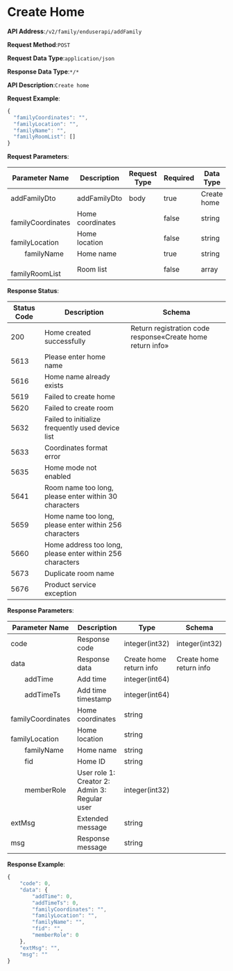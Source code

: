 # Create Home


**API Address**:`/v2/family/enduserapi/addFamily`


**Request Method**:`POST`


**Request Data Type**:`application/json`


**Response Data Type**:`*/*`


**API Description**:`Create home`



**Request Example**:


```javascript
{
  "familyCoordinates": "",
  "familyLocation": "",
  "familyName": "",
  "familyRoomList": []
}
```


**Request Parameters**:


| Parameter Name               | Description  | Request Type | Required | Data Type   | Schema     |
| ---------------------------- | ------------ | ------------ | -------- | ----------- | ---------- |
| addFamilyDto                 | addFamilyDto | body         | true     | Create home | Create home |
| &emsp;&emsp;familyCoordinates | Home coordinates | | false    | string      |           |
| &emsp;&emsp;familyLocation   | Home location |            | false    | string      |           |
| &emsp;&emsp;familyName       | Home name    |            | true     | string      |           |
| &emsp;&emsp;familyRoomList   | Room list    |            | false    | array       | string    |


**Response Status**:


| Status Code | Description                                    | Schema                              |
| ----------- | ---------------------------------------------- | ----------------------------------- |
| 200         | Home created successfully                      | Return registration code response«Create home return info» |
| 5613        | Please enter home name                         |                                     |
| 5616        | Home name already exists                       |                                     |
| 5619        | Failed to create home                          |                                     |
| 5620        | Failed to create room                          |                                     |
| 5632        | Failed to initialize frequently used device list |                                   |
| 5633        | Coordinates format error                       |                                     |
| 5635        | Home mode not enabled                          |                                     |
| 5641        | Room name too long, please enter within 30 characters |                              |
| 5659        | Home name too long, please enter within 256 characters |                             |
| 5660        | Home address too long, please enter within 256 characters |                          |
| 5673        | Duplicate room name                            |                                     |
| 5676        | Product service exception                      |                                     |


**Response Parameters**:


| Parameter Name               | Description                                | Type             | Schema           |
| ---------------------------- | ------------------------------------------ | ---------------- | ---------------- |
| code                         | Response code                              | integer(int32)   | integer(int32)   |
| data                         | Response data                              | Create home return info | Create home return info |
| &emsp;&emsp;addTime          | Add time                                   | integer(int64)   |                  |
| &emsp;&emsp;addTimeTs        | Add time timestamp                         | integer(int64)   |                  |
| &emsp;&emsp;familyCoordinates | Home coordinates                          | string           |                  |
| &emsp;&emsp;familyLocation   | Home location                              | string           |                  |
| &emsp;&emsp;familyName       | Home name                                  | string           |                  |
| &emsp;&emsp;fid              | Home ID                                    | string           |                  |
| &emsp;&emsp;memberRole       | User role 1: Creator  2: Admin  3: Regular user | integer(int32)   |                  |
| extMsg                       | Extended message                           | string           |                  |
| msg                          | Response message                           | string           |                  |


**Response Example**:
```javascript
{
	"code": 0,
	"data": {
		"addTime": 0,
		"addTimeTs": 0,
		"familyCoordinates": "",
		"familyLocation": "",
		"familyName": "",
		"fid": "",
		"memberRole": 0
	},
	"extMsg": "",
	"msg": ""
}
```